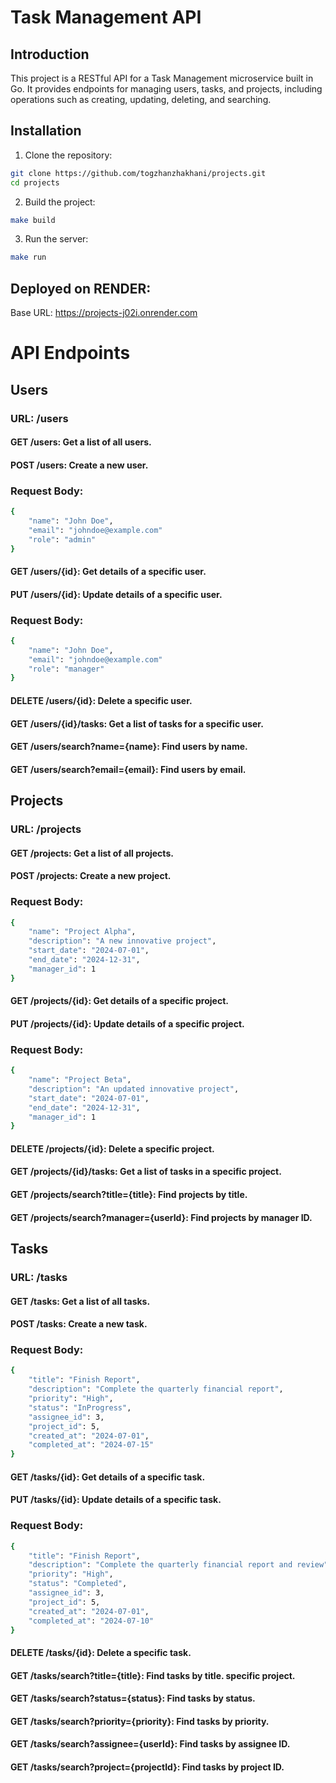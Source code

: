# Task Management API

## Introduction

This project is a RESTful API for a Task Management microservice built in Go. It provides endpoints for managing users, tasks, and projects, including operations such as creating, updating, deleting, and searching.

## Installation

1. Clone the repository:

```sh
git clone https://github.com/togzhanzhakhani/projects.git
cd projects
```

2. Build the project:

```sh
make build
```

3. Run the server:

```sh
make run
```

## Deployed on RENDER:

Base URL: https://projects-j02i.onrender.com

# API Endpoints
## Users
### URL: /users
#### GET /users: Get a list of all users.
#### POST /users: Create a new user.
### Request Body:

```sh
{
    "name": "John Doe",
    "email": "johndoe@example.com"
    "role": "admin"
}
```
#### GET /users/{id}: Get details of a specific user.
#### PUT /users/{id}: Update details of a specific user.
### Request Body:

```sh
{
    "name": "John Doe",
    "email": "johndoe@example.com"
    "role": "manager"
}
```

#### DELETE /users/{id}: Delete a specific user.
#### GET /users/{id}/tasks: Get a list of tasks for a specific user.
#### GET /users/search?name={name}: Find users by name.
#### GET /users/search?email={email}: Find users by email.

## Projects
### URL: /projects
#### GET /projects: Get a list of all projects.
#### POST /projects: Create a new project.
### Request Body:

```sh
{
    "name": "Project Alpha",
    "description": "A new innovative project",
    "start_date": "2024-07-01",
    "end_date": "2024-12-31",
    "manager_id": 1
}
```
#### GET /projects/{id}: Get details of a specific project.
#### PUT /projects/{id}: Update details of a specific project.
### Request Body:

```sh
{
    "name": "Project Beta",
    "description": "An updated innovative project",
    "start_date": "2024-07-01",
    "end_date": "2024-12-31",
    "manager_id": 1
}
```
#### DELETE /projects/{id}: Delete a specific project.
#### GET /projects/{id}/tasks: Get a list of tasks in a specific project.
#### GET /projects/search?title={title}: Find projects by title.
#### GET /projects/search?manager={userId}: Find projects by manager ID.

## Tasks
### URL: /tasks
#### GET /tasks: Get a list of all tasks.
#### POST /tasks: Create a new task.
### Request Body:

```sh
{
    "title": "Finish Report",
    "description": "Complete the quarterly financial report",
    "priority": "High",
    "status": "InProgress",
    "assignee_id": 3,
    "project_id": 5,
    "created_at": "2024-07-01",
    "completed_at": "2024-07-15"
}
```
#### GET /tasks/{id}: Get details of a specific task.
#### PUT /tasks/{id}: Update details of a specific task.
### Request Body:

```sh
{
    "title": "Finish Report",
    "description": "Complete the quarterly financial report and review",
    "priority": "High",
    "status": "Completed",
    "assignee_id": 3,
    "project_id": 5,
    "created_at": "2024-07-01",
    "completed_at": "2024-07-10"
}
```
#### DELETE /tasks/{id}: Delete a specific task.
#### GET /tasks/search?title={title}: Find tasks by title. specific project.
#### GET /tasks/search?status={status}: Find tasks by status.
#### GET /tasks/search?priority={priority}: Find tasks by priority.
#### GET /tasks/search?assignee={userId}: Find tasks by assignee ID.
#### GET /tasks/search?project={projectId}: Find tasks by project ID.